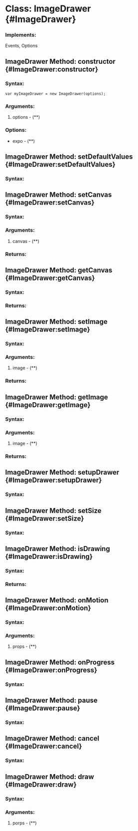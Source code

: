 Class: ImageDrawer {#ImageDrawer}
=================================

### Implements:

Events, Options

ImageDrawer Method: constructor {#ImageDrawer:constructor}
-----------------------------------------------------------

### Syntax:

	var myImageDrawer = new ImageDrawer(options);

### Arguments:

1. options - (**)

### Options:

* expo - (**)


ImageDrawer Method: setDefaultValues {#ImageDrawer:setDefaultValues}
---------------------------------------------------------------------


### Syntax:




ImageDrawer Method: setCanvas {#ImageDrawer:setCanvas}
-------------------------------------------------------


### Syntax:



### Arguments:

1. canvas - (**)

### Returns:





ImageDrawer Method: getCanvas {#ImageDrawer:getCanvas}
-------------------------------------------------------


### Syntax:



### Returns:





ImageDrawer Method: setImage {#ImageDrawer:setImage}
-----------------------------------------------------


### Syntax:



### Arguments:

1. image - (**)

### Returns:





ImageDrawer Method: getImage {#ImageDrawer:getImage}
-----------------------------------------------------


### Syntax:



### Arguments:

1. image - (**)

### Returns:





ImageDrawer Method: setupDrawer {#ImageDrawer:setupDrawer}
-----------------------------------------------------------


### Syntax:




ImageDrawer Method: setSize {#ImageDrawer:setSize}
---------------------------------------------------


### Syntax:




ImageDrawer Method: isDrawing {#ImageDrawer:isDrawing}
-------------------------------------------------------


### Syntax:



### Returns:





ImageDrawer Method: onMotion {#ImageDrawer:onMotion}
-----------------------------------------------------


### Syntax:



### Arguments:

1. props - (**)


ImageDrawer Method: onProgress {#ImageDrawer:onProgress}
---------------------------------------------------------


### Syntax:




ImageDrawer Method: pause {#ImageDrawer:pause}
-----------------------------------------------


### Syntax:




ImageDrawer Method: cancel {#ImageDrawer:cancel}
-------------------------------------------------


### Syntax:




ImageDrawer Method: draw {#ImageDrawer:draw}
---------------------------------------------

### Syntax:



### Arguments:

1. porps - (**)

